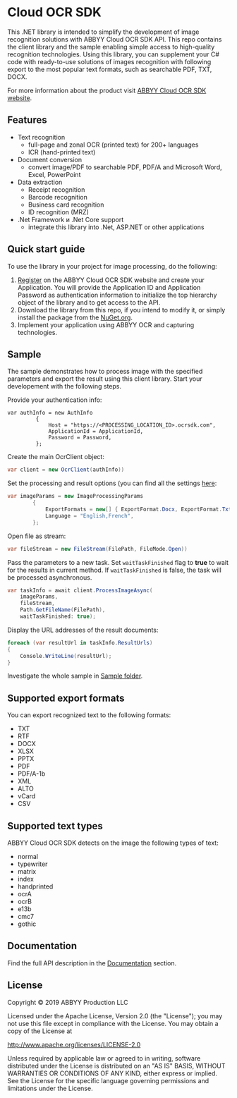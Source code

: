 # Cloud OCR SDK 

This .NET library is intended to simplify the development of image recognition solutions with ABBYY Cloud OCR SDK API. This repo contains the client library and the sample enabling simple access to high-quality recognition technologies.
Using this library, you can supplement your C# code with ready-to-use solutions of images recognition with following export to the most popular text formats, such as searchable PDF, TXT, DOCX.


For more information about the product visit [ABBYY Cloud OCR SDK website](https://www.ocrsdk.com/).

## Features

- Text recognition
  - full-page and zonal OCR (printed text) for 200+ languages
  - ICR (hand-printed text)
- Document conversion
  - convert image/PDF to searchable PDF, PDF/A and Microsoft Word, Excel, PowerPoint
- Data extraction
  - Receipt recognition
  - Barcode recognition 
  - Business card recognition
  - ID recognition (MRZ)
- .Net Framework и .Net Core support
  - integrate this library into .Net, ASP.NET or other applications



## Quick start guide

To use the library in your project for image processing, do the following:

1. [Register](https://cloud.ocrsdk.com/Account/Register) on the ABBYY Cloud OCR SDK website and create your Application. You will provide the Application ID and Application Password as authentication information to initialize the top hierarchy object of the library and to get access to the API.
2. Download the library from this repo, if you intend to modify it, or simply install the package from the [NuGet.org](https://www.nuget.org/packages/Abbyy.CloudSdk.V2.Client/).
3. Implement your application using ABBYY OCR and capturing technologies.

## Sample
The sample demonstrates how to process image with the specified parameters and export the result using this client library. Start your developement with the following steps. 

Provide your authentication info:
```
var authInfo = new AuthInfo
         {
             Host = "https://<PROCESSING_LOCATION_ID>.ocrsdk.com",
             ApplicationId = ApplicationId,
             Password = Password,
         };
```

Create the main OcrClient object:

```cs
var client = new OcrClient(authInfo))
```

Set the processing and result options (you can find all the settings [here](https://www.ocrsdk.com/documentation/api-reference/process-image-method/):
```cs
var imageParams = new ImageProcessingParams
        {
            ExportFormats = new[] { ExportFormat.Docx, ExportFormat.Txt, },
            Language = "English,French",
        };
```

Open file as stream:
```cs
var fileStream = new FileStream(FilePath, FileMode.Open))
```

Pass the parameters to a new task. Set `waitTaskFinished` flag to **true** to wait for the results in current method. If `waitTaskFinished` is false, the task will be processed asynchronous.
```cs
var taskInfo = await client.ProcessImageAsync(
    imageParams,
    fileStream,
    Path.GetFileName(FilePath),
    waitTaskFinished: true);
```

Display the URL addresses of the result documents:
```cs
foreach (var resultUrl in taskInfo.ResultUrls)
{
    Console.WriteLine(resultUrl);
}
```

Investigate the whole sample in [Sample folder](Abbyy.CloudSdk.V2.Client.Sample).

## Supported export formats

You can export recognized text to the following formats:
- TXT
- RTF
- DOCX
- XLSX
- PPTX
- PDF
- PDF/A-1b
- XML
- ALTO
- vCard
- CSV


## Supported text types

ABBYY Cloud OCR SDK detects on the image the following types of text:
- normal
- typewriter
- matrix
- index
- handprinted
- ocrA
- ocrB
- e13b
- cmc7
- gothic



## Documentation
Find the full API description in the [Documentation](https://www.ocrsdk.com/documentation/) section.

## License
Copyright © 2019 ABBYY Production LLC

Licensed under the Apache License, Version 2.0 (the "License");
you may not use this file except in compliance with the License.
You may obtain a copy of the License at

http://www.apache.org/licenses/LICENSE-2.0

Unless required by applicable law or agreed to in writing, software
distributed under the License is distributed on an "AS IS" BASIS,
WITHOUT WARRANTIES OR CONDITIONS OF ANY KIND, either express or implied.
See the License for the specific language governing permissions and
limitations under the License.
